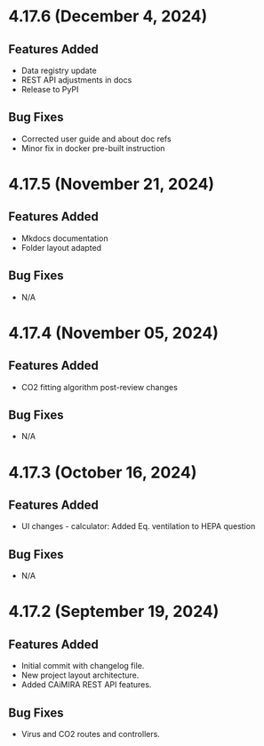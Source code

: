 # 4.17.6 (December 4, 2024)

## Features Added
- Data registry update
- REST API adjustments in docs
- Release to PyPI

## Bug Fixes
- Corrected user guide and about doc refs
- Minor fix in docker pre-built instruction

# 4.17.5 (November 21, 2024)

## Features Added
- Mkdocs documentation
- Folder layout adapted

## Bug Fixes
- N/A

# 4.17.4 (November 05, 2024)

## Features Added
- CO2 fitting algorithm post-review changes

## Bug Fixes
- N/A

# 4.17.3 (October 16, 2024)

## Features Added
- UI changes - calculator: Added Eq. ventilation to HEPA question

## Bug Fixes
- N/A

# 4.17.2 (September 19, 2024)

## Features Added
- Initial commit with changelog file.
- New project layout architecture.
- Added CAiMIRA REST API features.

## Bug Fixes
- Virus and CO2 routes and controllers.
